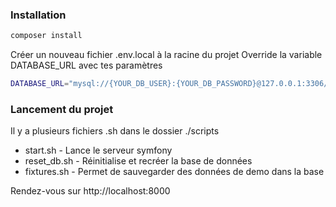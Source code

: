 ### Installation
```bash
composer install
```

Créer un nouveau fichier .env.local à la racine du projet
Override la variable DATABASE_URL avec tes paramètres
```bash
DATABASE_URL="mysql://{YOUR_DB_USER}:{YOUR_DB_PASSWORD}@127.0.0.1:3306/{YOUR_DB_NAME}?serverVersion={YOUR_VERSION}&charset=utf8mb4"
```

### Lancement du projet

Il y a plusieurs fichiers .sh dans le dossier ./scripts

- start.sh - Lance le serveur symfony
- reset_db.sh - Réinitialise et recréer la base de données
- fixtures.sh - Permet de sauvegarder des données de demo dans la base

Rendez-vous sur http://localhost:8000